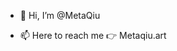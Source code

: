- 👋 Hi, I’m @MetaQiu

- 📫 Here to reach me :point_right:  Metaqiu.art

<!---
MetaQiu/MetaQiu is a ✨ special ✨ repository because its `README.md` (this file) appears on your GitHub profile.
You can click the Preview link to take a look at your changes.
--->

